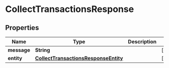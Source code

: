 

# CollectTransactionsResponse


## Properties

| Name | Type | Description | Notes |
|------------ | ------------- | ------------- | -------------|
|**message** | **String** |  |  [optional] |
|**entity** | [**CollectTransactionsResponseEntity**](CollectTransactionsResponseEntity.md) |  |  [optional] |



